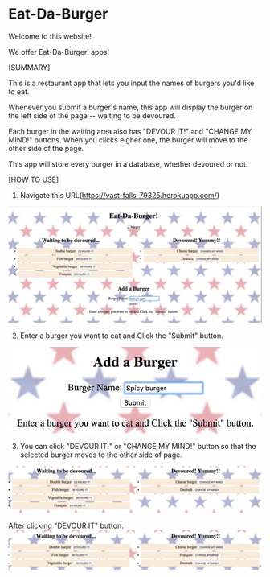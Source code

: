 # Eat-Da-Burger

Welcome to this website!

We offer Eat-Da-Burger! apps!

[SUMMARY]

This is a restaurant app that lets you input the names of burgers you'd like to eat.

Whenever you submit a burger's name, this app will display the burger on the left side of the page -- waiting to be devoured.

Each burger in the waiting area also has "DEVOUR IT!" and "CHANGE MY MIND!" buttons. When you clicks eigher one, the burger will move to the other side of the page.

This app will store every burger in a database, whether devoured or not.


[HOW TO USE]

1. Navigate this URL(https://vast-falls-79325.herokuapp.com/)

![image1](https://github.com/pikopiri127/burgers/blob/master/readme/main.png)


2. Enter a burger you want to eat and Click the "Submit" button.

![image2](https://github.com/pikopiri127/burgers/blob/master/readme/add1.png)


3. You can click "DEVOUR IT!" or "CHANGE MY MIND!" button so that the selected burger moves to the other side of page.

![image3](https://github.com/pikopiri127/burgers/blob/master/readme/change1.png)

After clicking "DEVOUR IT" button.
![image4](https://github.com/pikopiri127/burgers/blob/master/readme/change2.png)





